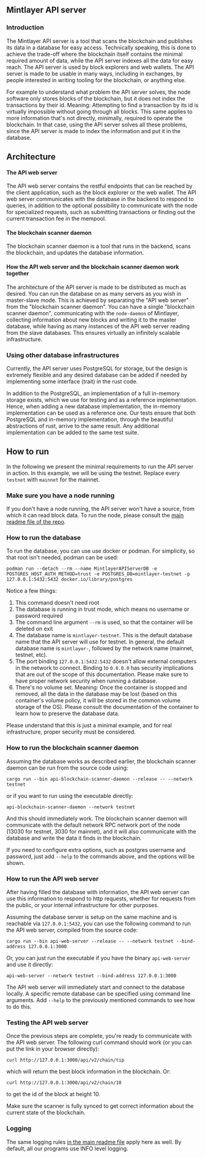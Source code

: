 ## Mintlayer API server

### Introduction

The Mintlayer API server is a tool that scans the blockchain and publishes its data in a database for easy access. Technically speaking, this is done to achieve the trade-off where the blockchain itself contains the minimal required amount of data, while the API server indexes all the data for easy reach. The API server is used by block explorers and web wallets. The API server is made to be usable in many ways, including in exchanges, by people interested in writing tooling for the blockchain, or anything else.

For example to understand what problem the API server solves, the node software only stores blocks of the blockchain, but it does not index the transactions by their id. Meaning: Attempting to find a transaction by its id is virtually impossible without going through all blocks. This same applies to more information that's not directly, minimally, required to operate the blockchain. In that case, using the API server solves all these problems, since the API server is made to index the information and put it in the database.

## Architecture

#### The API web server

The API web server contains the restful endpoints that can be reached by the client application, such as the block explorer or the web wallet. The API web server communicates with the database in the backend to respond to queries, in addition to the optional possibility to communicate with the node for specialized requests, such as submitting transactions or finding out the current transaction fee in the mempool.

#### The blockchain scanner daemon

The blockchain scanner daemon is a tool that runs in the backend, scans the blockchain, and updates the database information.

#### How the API web server and the blockchain scanner daemon work together

The architecture of the API server is made to be distributed as much as desired. You can run the database on as many servers as you wish in master-slave mode. This is achieved by separating the "API web server" from the "blockchain scanner daemon". You can have a single "blockchain scanner daemon", communicating with the `node-daemon` of Mintlayer, collecting information about new blocks and writing it to the master database, while having as many instances of the API web server reading from the slave databases. This ensures virtually an infinitely scalable infrastructure.

### Using other database infrastructures

Currently, the API server uses PostgreSQL for storage, but the design is extremely flexible and any desired database can be added if needed by implementing some interface (trait) in the rust code.

In addition to the PostgreSQL, an implementation of a full in-memory storage exists, which we use for testing and as a reference implementation. Hence, when adding a new database implementation, the in-memory implementation can be used as a reference one. Our tests ensure that both PostgreSQL and in-memory implementation, through the beautiful abstractions of rust, arrive to the same result. Any additional implementation can be added to the same test suite.

## How to run

In the following we present the minimal requirements to run the API server in action. In this example, we will be using the testnet. Replace every `testnet` with `mainnet` for the mainnet.

### Make sure you have a node running

If you don't have a node running, the API server won't have a source, from which it can read block data. To run the node, please consult the [main readme file of the repo](/README.md).

### How to run the database

To run the database, you can use use docker or podman. For simplicity, so that root isn't needed, podman can be used:

```
podman run --detach --rm --name MintlayerAPIServerDB -e POSTGRES_HOST_AUTH_METHOD=trust -e POSTGRES_DB=mintlayer-testnet -p 127.0.0.1:5432:5432 docker.io/library/postgres
```

Notice a few things:

1. This command doesn't need root
2. The database is running in trust mode, which means no username or password required
3. The command line argument `--rm` is used, so that the container will be deleted on exit
4. The database name is `mintlayer-testnet`. This is the default database name that the API server will use for testnet. In general, the default database name is `mintlayer-`, followed by the network name (mainnet, testnet, etc).
5. The port binding `127.0.0.1:5432:5432` doesn't allow external computers in the network to connect. Binding to `0.0.0.0` has security implications that are out of the scope of this documentation. Please make sure to have proper network security when running a database.
6. There's no volume set. Meaning: Once the container is stopped and removed, all the data in the database may be lost (based on this container's volume policy, it will be stored in the common volume storage of the OS). Please consult the documentation of the container to learn how to preserve the database data.

Please understand that this is just a minimal example, and for real infrastructure, proper security must be considered.

### How to run the blockchain scanner daemon

Assuming the database works as described earlier, the blockchain scanner daemon can be run from the source code using:

```
cargo run --bin api-blockchain-scanner-daemon --release -- --network testnet
```

or if you want to run using the executable directly:

```
api-blockchain-scanner-daemon --network testnet
```

And this should immediately work. The blockchain scanner daemon will communicate with the default network RPC network port of the node (13030 for testnet, 3030 for mainnet), and it will also communicate with the database and write the data it finds in the blockchain.

If you need to configure extra options, such as postgres username and password, just add `--help` to the commands above, and the options will be shown.

### How to run the API web server

After having filled the database with information, the API web server can use this information to respond to http requests, whether for requests from the public, or your internal infrastructure for other purposes.

Assuming the database server is setup on the same machine and is reachable via `127.0.0.1:5432`, you can use the following command to run the API web server, compiled from the source code:

```
cargo run --bin api-web-server --release -- --network testnet --bind-address 127.0.0.1:3000
```

Or, you can just run the executable if you have the binary `api-web-server` and use it directly:

```
api-web-server --network testnet --bind-address 127.0.0.1:3000
```

The API web server will immediately start and connect to the database locally. A specific remote database can be specified using command line arguments. Add `--help` to the previously mentioned commands to see how to do this.

### Testing the API web server

Once the previous steps are complete, you're ready to communicate with the API web server. The following curl command should work (or you can put the link in your browser directly):

```
curl http://127.0.0.1:3000/api/v2/chain/tip
```

which will return the best block information in the blockchain. Or:

```
curl http://127.0.0.1:3000/api/v2/chain/10
```

to get the id of the block at height 10.

Make sure the scanner is fully synced to get correct information about the current state of the blockchain.

### Logging

The same logging rules [in the main readme file](/README.md) apply here as well. By default, all our programs use INFO level logging.
